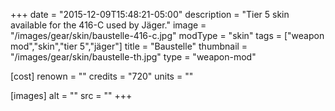 +++
date = "2015-12-09T15:48:21-05:00"
description = "Tier 5 skin available for the 416-C used by Jäger."
image = "/images/gear/skin/baustelle-416-c.jpg"
modType = "skin"
tags = ["weapon mod","skin","tier 5","jäger"]
title = "Baustelle"
thumbnail = "/images/gear/skin/baustelle-th.jpg"
type = "weapon-mod"

[cost]
  renown = ""
  credits = "720"
  units = ""

[images]
  alt = ""
  src = ""
+++
